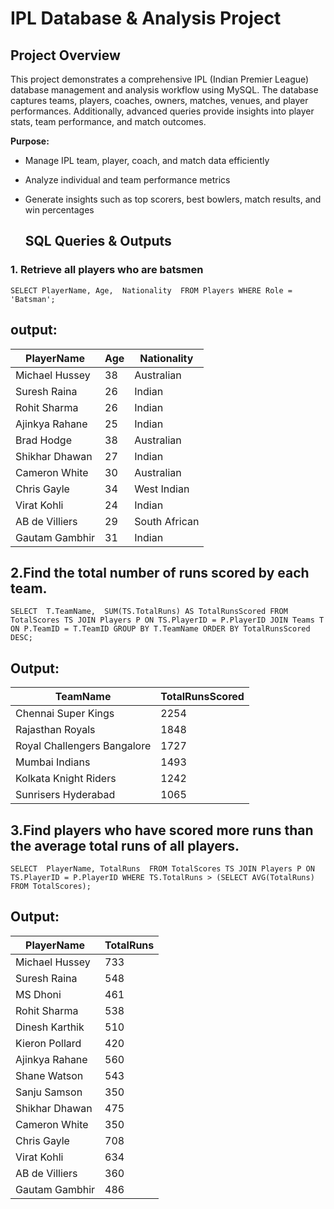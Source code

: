 
# IPL Database & Analysis Project

## Project Overview

This project demonstrates a comprehensive IPL (Indian Premier League) database management and analysis workflow using MySQL. The database captures teams, players, coaches, owners, matches, venues, and player performances. Additionally, advanced queries provide insights into player stats, team performance, and match outcomes.

**Purpose:**

- Manage IPL team, player, coach, and match data efficiently
- Analyze individual and team performance metrics
- Generate insights such as top scorers, best bowlers, match results, and win percentages

  ## SQL Queries & Outputs

### 1. Retrieve all players who are batsmen
``SELECT
    PlayerName,
    Age, 
    Nationality 
FROM Players
WHERE Role = 'Batsman';``

## output:

| PlayerName     | Age | Nationality   |
| -------------- | --- | ------------- |
| Michael Hussey | 38  | Australian    |
| Suresh Raina   | 26  | Indian        |
| Rohit Sharma   | 26  | Indian        |
| Ajinkya Rahane | 25  | Indian        |
| Brad Hodge     | 38  | Australian    |
| Shikhar Dhawan | 27  | Indian        |
| Cameron White  | 30  | Australian    |
| Chris Gayle    | 34  | West Indian   |
| Virat Kohli    | 24  | Indian        |
| AB de Villiers | 29  | South African |
| Gautam Gambhir | 31  | Indian        |


## 2.Find the total number of runs scored by each team.
``SELECT 
T.TeamName, 
SUM(TS.TotalRuns) AS TotalRunsScored
FROM TotalScores TS
JOIN Players P ON TS.PlayerID = P.PlayerID
JOIN Teams T ON P.TeamID = T.TeamID
GROUP BY T.TeamName
ORDER BY TotalRunsScored DESC;``

## Output:
| TeamName                    | TotalRunsScored |
| --------------------------- | --------------- |
| Chennai Super Kings         | 2254            |
| Rajasthan Royals            | 1848            |
| Royal Challengers Bangalore | 1727            |
| Mumbai Indians              | 1493            |
| Kolkata Knight Riders       | 1242            |
| Sunrisers Hyderabad         | 1065            |


## 3.Find players who have scored more runs than the average total runs of all players.
``SELECT 
PlayerName,
 TotalRuns 
FROM TotalScores TS
JOIN Players P ON TS.PlayerID = P.PlayerID
WHERE TS.TotalRuns > (SELECT AVG(TotalRuns) FROM TotalScores);``

## Output:

| PlayerName     | TotalRuns |
| -------------- | --------- |
| Michael Hussey | 733       |
| Suresh Raina   | 548       |
| MS Dhoni       | 461       |
| Rohit Sharma   | 538       |
| Dinesh Karthik | 510       |
| Kieron Pollard | 420       |
| Ajinkya Rahane | 560       |
| Shane Watson   | 543       |
| Sanju Samson   | 350       |
| Shikhar Dhawan | 475       |
| Cameron White  | 350       |
| Chris Gayle    | 708       |
| Virat Kohli    | 634       |
| AB de Villiers | 360       |
| Gautam Gambhir | 486       |
